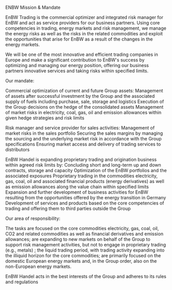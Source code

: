 ENBW Mission & Mandate <br>

EnBW Trading is the commercial optimizer and integrated risk manager for EnBW and act as service providers for our business partners. Using core competencies in trading, energy markets and risk management, we manage the energy risks as well as the risks in the related commodities and exploit the opportunities that arise for EnBW as a result of the changes in the energy markets.

We will be one of the most innovative and efficient trading companies in Europe and make a significant contribution to EnBW's success by optimizing and managing our energy position, offering our business partners innovative services and taking risks within specified limits.
 
Our mandate:

Commercial optimization of current and future Group assets:
Management of assets after successful investment by the Group and the associated supply of fuels including purchase, sale, storage and logistics
Execution of the Group decisions on the hedge of the consolidated assets
Management of market risks in electricity, coal, gas, oil and emission allowances within given hedge strategies and risk limits
 

 Risk manager and service provider for sales activities:
Management of market risks in the sales portfolio
Securing the sales margins by managing the sourcing and the underlying market risk in accordance with the Group specifications
Ensuring market access and delivery of trading services to distributors
 

EnBW Handel is expanding proprietary trading and origination business within agreed risk limits by:
Concluding short and long-term up and down contracts, storage and capacity
Optimization of the EnBW portfolios and the associated exposures
Proprietary trading in the commodities electricity, gas, coal, oil and associated financial products (energy derivatives) as well as emission allowances along the value chain within specified limits
Expansion and further development of business activities for EnBW resulting from the opportunities offered by the energy transition in Germany
Development of services and products based on the core competencies of trading and offering them to third parties outside the Group

Our area of responsibility:

The tasks are focused on the core commodities electricity, gas, coal, oil, CO2 and related commodities as well as financial derivatives and emission allowances; are expanding to new markets on behalf of the Group to support risk management activities, but not to engage in proprietary trading (e.g., metals) ; the liquid trading period, with trading activity expanding into the illiquid horizon for the core commodities; are primarily focused on the domestic European energy markets and, in the Group order, also on the non-European energy markets. 

EnBW Handel acts in the best interests of the Group and adheres to its rules and regulations
